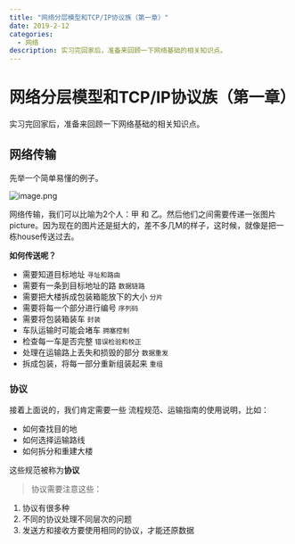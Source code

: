 ```yaml
---
title: "网络分层模型和TCP/IP协议族（第一章）"
date: 2019-2-12
categories:
  - 网络
description: 实习完回家后，准备来回顾一下网络基础的相关知识点。
---
```



# 网络分层模型和TCP/IP协议族（第一章）


实习完回家后，准备来回顾一下网络基础的相关知识点。

## 网络传输

先举一个简单易懂的例子。

![image.png](https://upload-images.jianshu.io/upload_images/3378252-179c4ccdaffd648a.png?imageMogr2/auto-orient/strip%7CimageView2/2/w/1240)

网络传输，我们可以比喻为2个人：甲 和 乙。然后他们之间需要传递一张图片picture。因为现在的图片还是挺大的，差不多几M的样子，这时候，就像是把一栋house传送过去。

**如何传送呢？**

+ 需要知道目标地址  `寻址和路由`
+ 需要有一条到目标地址的路  `数据链路`
+ 需要把大楼拆成包装箱能放下的大小  `分片`
+ 需要将每一个部分进行编号  `序列码`
+ 需要将包装箱装车  `封装`
+ 车队运输时可能会堵车  `拥塞控制`
+ 检查每一车是否完整  `错误检验和校正`
+ 处理在运输路上丢失和损毁的部分  `数据重发`
+ 拆成包装，将每一部分重新组装起来  `重组`


### 协议

接着上面说的，我们肯定需要一些 流程规范、运输指南的使用说明，比如：

- 如何查找目的地
- 如何选择运输路线
- 如何拆分和重建大楼

这些规范被称为**协议**

> 协议需要注意这些：

1. 协议有很多种
2. 不同的协议处理不同层次的问题
3. 发送方和接收方要使用相同的协议，才能还原数据


